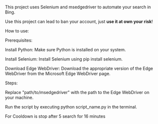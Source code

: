 This project uses Selenium and msedgedriver to automate your search in Bing.

Use this project can lead to ban your account, just **use it at own your risk**!

How to use:

Prerequisites:

Install Python: Make sure Python is installed on your system.

Install Selenium: Install Selenium using pip install selenium.

Download Edge WebDriver: Download the appropriate version of the Edge WebDriver from the Microsoft Edge WebDriver page.

Steps:

Replace "path/to/msedgedriver" with the path to the Edge WebDriver on your machine.

Run the script by executing python script_name.py in the terminal.

For Cooldown is stop after 5 search for 16 minutes
